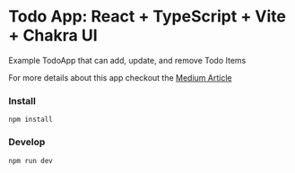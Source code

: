 # Todo App: React + TypeScript + Vite + Chakra UI

Example TodoApp that can add, update, and remove Todo Items

For more details about this app checkout the [Medium Article](https://medium.com/@thereactdev/building-a-todo-app-with-react-typescript-and-chakra-ui-90a2e946ded1)

### Install

```
npm install
```

### Develop

```
npm run dev
```

